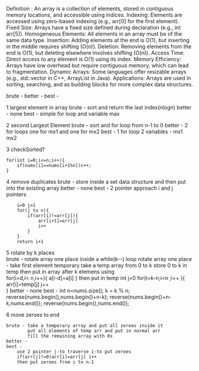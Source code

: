 Definition : An array is a collection of elements, stored in contiguous memory locations, and accessible using indices.
Indexing: Elements are accessed using zero-based indexing (e.g., arr[0] for the first element).
Fixed Size: Arrays have a fixed size defined during declaration (e.g., int arr[5]).
Homogeneous Elements: All elements in an array must be of the same data type.
Insertion: Adding elements at the end is O(1), but inserting in the middle requires shifting (O(n)).
Deletion: Removing elements from the end is O(1), but deleting elsewhere involves shifting (O(n)).
Access Time: Direct access to any element is O(1) using its index.
Memory Efficiency: Arrays have low overhead but require contiguous memory, which can lead to fragmentation.
Dynamic Arrays: Some languages offer resizable arrays (e.g., std::vector in C++, ArrayList in Java).
Applications: Arrays are used in sorting, searching, and as building blocks for more complex data structures.

brute - 
better - 
best - 

1 largest element in array
    brute - sort and return the last index(nlogn)
    better - none
    best - simple for loop and variable max

2 second Largest Element 
    brute - sort and for loop from n-1 to 0 
    better - 2 for loops one for mx1 and one for mx2
    best - 1 for loop 
           2 variables - mx1 mx2

3 checkSorted?

    for(int i=0;i<=n;i++){
        if(nums[i]==nums[i+1%n])c++;
    }

4 remove duplicates
    brute - store inside a set data structure and then put into the existing array
    better - none
    best - 2 pointer approach
        i and j pointers

        i=0 j=1
        for(j to n){
            if(arr[i]!=arr[j]){
                arr[i+1]=arr[j]
                i++
            }
        }
        return i+1
        
5 rotate by k places      
    brute - rotate array one place inside a while(k--) loop
                rotate array one place - take first element temporary
            take a temp array from 0 to k
            store 0 to k in temp 
            then put in array after k elemens using    
                for(i=d,i< n,i++){
                    a[i-d]=a[i]
                }
            then put in temp 
            int j=0
            for(i=k-n;i<n ;i++ ){
                arr[i]=temp[j]
                j++  
            }
    better - none
    best -
        int n=nums.size();
        k = k % n; 
        reverse(nums.begin(),nums.begin()+n-k);
        reverse(nums.begin()+n-k,nums.end());
        reverse(nums.begin(),nums.end());

6 move zeroes to end

    brute - take a temporary array and put all zeroes inside it
            put all elements of temp arr and put in normal arr
            fill the remaining array with 0s
    better - 
    best - 
        use 2 pointer j-to traverse i-to put zeroes
        if(arr[j]!=0)arr[i]=arr[j] i++
        then put zeroes from i to n-1
